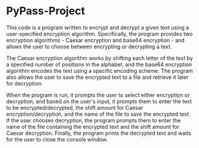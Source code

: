 # PyPass-Project
This code is a program written to encrypt and decrypt a given text using a user-specified encryption algorithm. Specifically, the program provides two encryption 
algorithms - Caesar encryption and base64 encryption - and allows the user to choose between encrypting or decrypting a text.

The Caesar encryption algorithm works by shifting each letter of the text by a specified number of positions in the alphabet, and the base64 encryption algorithm encodes
the text using a specific encoding scheme. The program also allows the user to save the encrypted text to a file and retrieve it later for decryption.

When the program is run, it prompts the user to select either encryption or decryption, and based on the user's input, it prompts them to enter the text to be
encrypted/decrypted, the shift amount for Caesar encryption/decryption, and the name of the file to save the encrypted text. If the user chooses decryption, the program 
prompts them to enter the name of the file containing the encrypted text and the shift amount for Caesar decryption. Finally, the program prints the decrypted text and 
waits for the user to close the console window.
